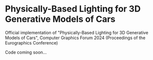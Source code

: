 # Physically-Based Lighting for 3D Generative Models of Cars
Official implementation of "Physically-Based Lighting for 3D Generative Models of Cars", Computer Graphics Forum 2024 (Proceedings of the Eurographics Conference) 

Code coming soon...
